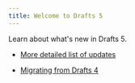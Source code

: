 ```yaml
---
title: Welcome to Drafts 5
---
```


Learn about what's new in Drafts 5.

- [More detailed list of updates](/gettingstarted/overview)

- [Migrating from Drafts 4](/gettingstarted/migration)
